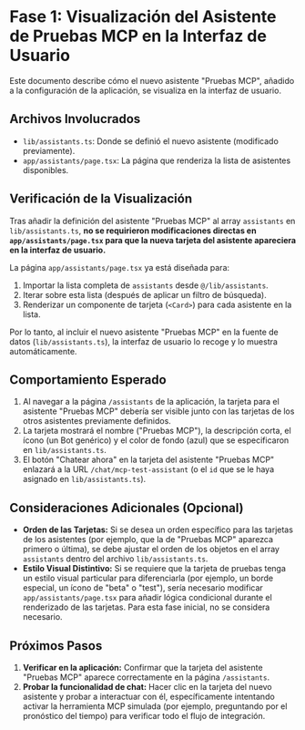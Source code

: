 # Fase 1: Visualización del Asistente de Pruebas MCP en la Interfaz de Usuario

Este documento describe cómo el nuevo asistente "Pruebas MCP", añadido a la configuración de la aplicación, se visualiza en la interfaz de usuario.

## Archivos Involucrados

*   `lib/assistants.ts`: Donde se definió el nuevo asistente (modificado previamente).
*   `app/assistants/page.tsx`: La página que renderiza la lista de asistentes disponibles.

## Verificación de la Visualización

Tras añadir la definición del asistente "Pruebas MCP" al array `assistants` en `lib/assistants.ts`, **no se requirieron modificaciones directas en `app/assistants/page.tsx` para que la nueva tarjeta del asistente apareciera en la interfaz de usuario.**

La página `app/assistants/page.tsx` ya está diseñada para:
1.  Importar la lista completa de `assistants` desde `@/lib/assistants`.
2.  Iterar sobre esta lista (después de aplicar un filtro de búsqueda).
3.  Renderizar un componente de tarjeta (`<Card>`) para cada asistente en la lista.

Por lo tanto, al incluir el nuevo asistente "Pruebas MCP" en la fuente de datos (`lib/assistants.ts`), la interfaz de usuario lo recoge y lo muestra automáticamente.

## Comportamiento Esperado

1.  Al navegar a la página `/assistants` de la aplicación, la tarjeta para el asistente "Pruebas MCP" debería ser visible junto con las tarjetas de los otros asistentes previamente definidos.
2.  La tarjeta mostrará el nombre ("Pruebas MCP"), la descripción corta, el ícono (un Bot genérico) y el color de fondo (azul) que se especificaron en `lib/assistants.ts`.
3.  El botón "Chatear ahora" en la tarjeta del asistente "Pruebas MCP" enlazará a la URL `/chat/mcp-test-assistant` (o el `id` que se le haya asignado en `lib/assistants.ts`).

## Consideraciones Adicionales (Opcional)

*   **Orden de las Tarjetas:** Si se desea un orden específico para las tarjetas de los asistentes (por ejemplo, que la de "Pruebas MCP" aparezca primero o última), se debe ajustar el orden de los objetos en el array `assistants` dentro del archivo `lib/assistants.ts`.
*   **Estilo Visual Distintivo:** Si se requiere que la tarjeta de pruebas tenga un estilo visual particular para diferenciarla (por ejemplo, un borde especial, un ícono de "beta" o "test"), sería necesario modificar `app/assistants/page.tsx` para añadir lógica condicional durante el renderizado de las tarjetas. Para esta fase inicial, no se considera necesario.

## Próximos Pasos

1.  **Verificar en la aplicación:** Confirmar que la tarjeta del asistente "Pruebas MCP" aparece correctamente en la página `/assistants`.
2.  **Probar la funcionalidad de chat:** Hacer clic en la tarjeta del nuevo asistente y probar a interactuar con él, específicamente intentando activar la herramienta MCP simulada (por ejemplo, preguntando por el pronóstico del tiempo) para verificar todo el flujo de integración.
